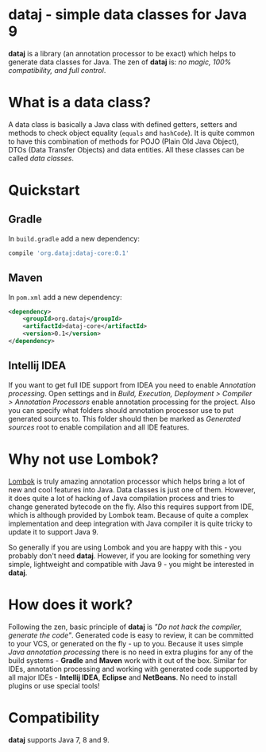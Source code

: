 # dataj - simple data classes for Java 9

**dataj** is a library (an annotation processor to be exact) which helps to generate data classes for Java. The zen of **dataj** is: *no magic, 100% compatibility, and full control*. 

# What is a data class?

A data class is basically a Java class with defined getters, setters and methods to check object equality (`equals` and `hashCode`). It is quite common to have this combination of methods for POJO (Plain Old Java Object), DTOs (Data Transfer Objects) and data entities. All these classes can be called *data classes*.

# Quickstart

## Gradle
In `build.gradle` add a new dependency:
```groovy
compile 'org.dataj:dataj-core:0.1'
```

## Maven
In `pom.xml` add a new dependency:
```xml
<dependency>
    <groupId>org.dataj</groupId>
    <artifactId>dataj-core</artifactId>
    <version>0.1</version>
</dependency>
```

## Intellij IDEA
If you want to get full IDE support from IDEA you need to enable *Annotation processing*. Open settings and in *Build, Execution, Deployment > Compiler > Annotation Processors* enable annotation processing for the project. Also you can specify what folders should annotation processor use to put generated sources to. This folder should then be marked as *Generated sources* root to enable compilation and all IDE features.   

# Why not use Lombok?

[Lombok](https://projectlombok.org/) is truly amazing annotation processor which helps bring a lot of new and cool features into Java. Data classes is just one of them. However, it does quite a lot of hacking of Java compilation process and tries to change generated bytecode on the fly. Also this requires support from IDE, which is although provided by Lombok team. Because of quite a complex implementation and deep integration with Java compiler it is quite tricky to update it to support Java 9. 

So generally if you are using Lombok and you are happy with this - you probably don't need **dataj**. However, if you are looking for something very simple, lightweight and compatible with Java 9 - you might be interested in **dataj**.

# How does it work?

Following the zen, basic principle of **dataj** is *"Do not hack the compiler, generate the code"*. Generated code is easy to review, it can be committed to your VCS, or generated on the fly - up to you. Because it uses simple *Java annotation processing* there is no need in extra plugins for any of the build systems - **Gradle** and **Maven** work with it out of the box. Similar for IDEs, annotation processing and working with generated code supported by all major IDEs - **Intellij IDEA**, **Eclipse** and **NetBeans**. No need to install plugins or use special tools!

# Compatibility 

**dataj** supports Java 7, 8 and 9. 
  